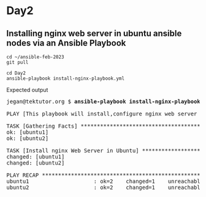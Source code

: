 # Day2

## Installing nginx web server in ubuntu ansible nodes via an Ansible Playbook
```
cd ~/ansible-feb-2023
git pull

cd Day2
ansible-playbook install-nginx-playbook.yml
```

Expected output
<pre>
jegan@tektutor.org $ <b>ansible-playbook install-nginx-playbook.yml</b>

PLAY [This playbook will install,configure nginx web server and will deploy a custom web page into custom web root folder] *************

TASK [Gathering Facts] *****************************************************************************************************************
ok: [ubuntu1]
ok: [ubuntu2]

TASK [Install nginx Web Server in Ubuntu] **********************************************************************************************
changed: [ubuntu1]
changed: [ubuntu2]

PLAY RECAP *****************************************************************************************************************************
ubuntu1                    : ok=2    changed=1    unreachable=0    failed=0    skipped=0    rescued=0    ignored=0   
ubuntu2                    : ok=2    changed=1    unreachable=0    failed=0    skipped=0    rescued=0    ignored=0  
</pre>
